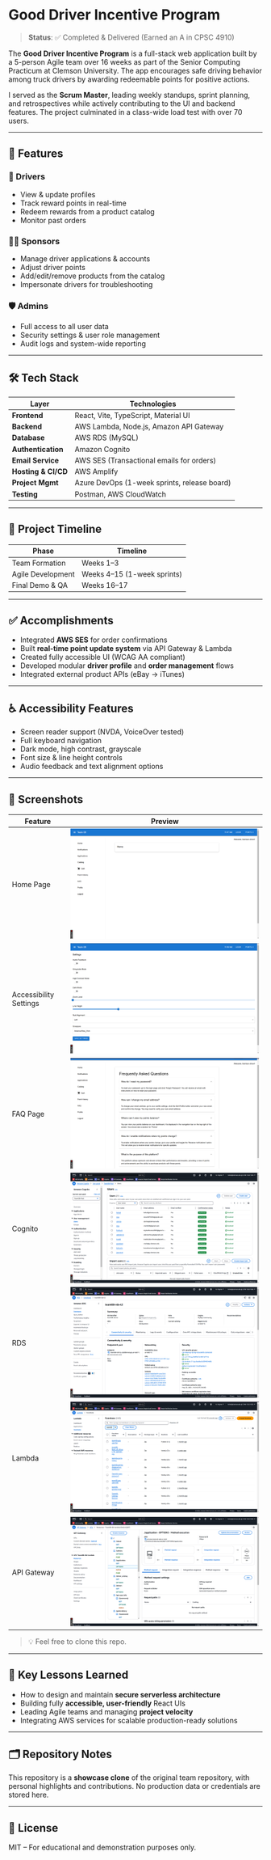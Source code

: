 # Good Driver Incentive Program

> **Status**: ✅ Completed & Delivered (Earned an A in CPSC 4910)

The **Good Driver Incentive Program** is a full-stack web application built by a 5-person Agile team over 16 weeks as part of the Senior Computing Practicum at Clemson University. The app encourages safe driving behavior among truck drivers by awarding redeemable points for positive actions.

I served as the **Scrum Master**, leading weekly standups, sprint planning, and retrospectives while actively contributing to the UI and backend features. The project culminated in a class-wide load test with over 70 users.

---

## 📌 Features

### 🚚 Drivers
- View & update profiles
- Track reward points in real-time
- Redeem rewards from a product catalog
- Monitor past orders

### 🧑‍💼 Sponsors
- Manage driver applications & accounts
- Adjust driver points
- Add/edit/remove products from the catalog
- Impersonate drivers for troubleshooting

### 🛡️ Admins
- Full access to all user data
- Security settings & user role management
- Audit logs and system-wide reporting

---

## 🛠️ Tech Stack

| Layer              | Technologies                                                                 |
|-------------------|------------------------------------------------------------------------------|
| **Frontend**       | React, Vite, TypeScript, Material UI                                         |
| **Backend**        | AWS Lambda, Node.js, Amazon API Gateway                                      |
| **Database**       | AWS RDS (MySQL)                                                              |
| **Authentication** | Amazon Cognito                                                              |
| **Email Service**  | AWS SES (Transactional emails for orders)                                   |
| **Hosting & CI/CD**| AWS Amplify                                                                  |
| **Project Mgmt**   | Azure DevOps (1-week sprints, release board)                                 |
| **Testing**        | Postman, AWS CloudWatch                                                      |

---

## 📅 Project Timeline

| Phase              | Timeline                     |
|-------------------|------------------------------|
| Team Formation     | Weeks 1–3                     |
| Agile Development  | Weeks 4–15 (1-week sprints)   |
| Final Demo & QA    | Weeks 16–17                   |

---

## ✅ Accomplishments

- Integrated **AWS SES** for order confirmations
- Built **real-time point update system** via API Gateway & Lambda
- Created fully accessible UI (WCAG AA compliant)
- Developed modular **driver profile** and **order management** flows
- Integrated external product APIs (eBay → iTunes)

---

## ♿ Accessibility Features

- Screen reader support (NVDA, VoiceOver tested)
- Full keyboard navigation
- Dark mode, high contrast, grayscale
- Font size & line height controls
- Audio feedback and text alignment options

---

## 📸 Screenshots

| Feature                        | Preview                            |
|-------------------------------|-------------------------------------|
| Home Page                     | ![Home](./home.png)                 |
| Accessibility Settings        | ![Accessibility](./settings.png)    |
| FAQ Page                      | ![FAQ](./faq.png)                   |
| Cognito                       | ![Cognito](./cognito.png)           |
| RDS                           | ![RDS](./rds.png)                   |
| Lambda                        | ![Lambda](./lambda.png)             |
| API Gateway                   | ![Gateway](./gateway.png)           |



> 💡 Feel free to clone this repo.

---

## 🧠 Key Lessons Learned

- How to design and maintain **secure serverless architecture**
- Building fully **accessible, user-friendly** React UIs
- Leading Agile teams and managing **project velocity**
- Integrating AWS services for scalable production-ready solutions

---

## 🗂 Repository Notes

This repository is a **showcase clone** of the original team repository, with personal highlights and contributions. No production data or credentials are stored here.

---

## 📄 License

MIT – For educational and demonstration purposes only.

